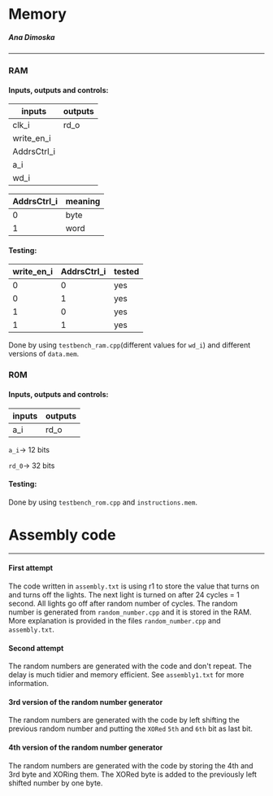 # Memory
##### Ana Dimoska

---
### RAM

#### Inputs, outputs and controls:

|inputs|outputs|
| --- | --- |
|clk_i|rd_o|
|write_en_i||
|AddrsCtrl_i||
|a_i||
|wd_i||

|AddrsCtrl_i|meaning|
| --- | --- |
|0|byte|
|1|word|

#### Testing:

|write_en_i|AddrsCtrl_i| tested |
| --- | --- | ---|
|0|0|yes|
|0|1|yes|
|1|0|yes|
|1|1|yes|

Done by using `testbench_ram.cpp`(different values for `wd_i`) and different versions of `data.mem`.

### R0M

#### Inputs, outputs and controls:

|inputs|outputs|
| --- | --- |
|a_i|rd_o|

`a_i`-> 12 bits

`rd_0`-> 32 bits

#### Testing:

Done by using `testbench_rom.cpp` and `instructions.mem`.


# Assembly code

---

#### First attempt

The code written in `assembly.txt` is using r1 to store the value that turns on and turns off the lights. The next light is turned on after 24 cycles = 1 second. All lights go off after random number of cycles. The random number is generated from `random_number.cpp` and it is stored in the RAM. More explanation is provided in the files `random_number.cpp` and `assembly.txt`.

#### Second attempt

The random numbers are generated with the code and don't repeat. The delay is much tidier and memory efficient. See `assembly1.txt` for more information.

#### 3rd version of the random number generator

The random numbers are generated with the code by left shifting the previous random number and putting the `XORed` `5th` and `6th` bit as last bit. 

#### 4th version of the random number generator
The random numbers are generated with the code by storing the 4th and 3rd byte and XORing them. The XORed byte is added to the previously left shifted number by one byte.

